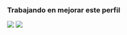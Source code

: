 ### Trabajando en mejorar este perfil 

<!--
**MalcomBeyersdorf/MalcomBeyersdorf** is a ✨ _special_ ✨ repository because its `README.md` (this file) appears on your GitHub profile.

Here are some ideas to get you started:

- 🔭 I’m currently working on ...
- 🌱 I’m currently learning ...
- 👯 I’m looking to collaborate on ...
- 🤔 I’m looking for help with ...
- 💬 Ask me about ...
- 📫 How to reach me: ...
- 😄 Pronouns: ...
- ⚡ Fun fact: ...
-->
![](https://github.com/MalcomBeyersdorf/github-stats/blob/master/generated/overview.svg)
![](https://github.com/MalcomBeyersdorf/github-stats/blob/master/generated/languages.svg)
